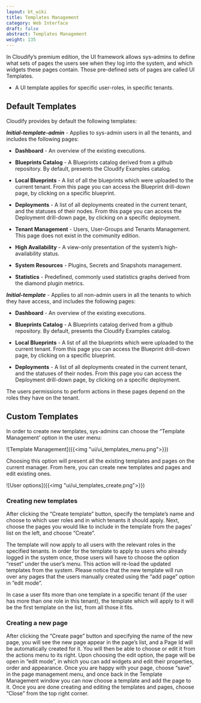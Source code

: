 ```yaml
---
layout: bt_wiki
title: Templates Management
category: Web Interface
draft: false
abstract: Templates Management
weight: 135
---
```


In Cloudify’s premium edition, the UI framework allows sys-admins to define what sets of pages the users see when they log into the system, and which widgets these pages contain. Those pre-defined sets of pages are called UI Templates. 

* A UI template applies for specific user-roles, in specific tenants.


## Default Templates
Cloudify provides by default the following templates: 

***Initial-template-admin*** - Applies to sys-admin users in all the tenants, and includes the following pages: 

* **Dashboard**  - An overview of the existing executions. 

* **Blueprints Catalog** - A Blueprints catalog derived from a github repository. By default, presents the Cloudify Examples catalog.

* **Local Blueprints** - A list of all the blueprints which were uploaded to the current tenant.  From this page you can access the Blueprint drill-down page, by clicking on a specific blueprint.  

* **Deployments** - A list of all deployments created in the current tenant, and the statuses of their nodes. From this page you can access the Deployment drill-down page, by clicking on a specific deployment. 

* **Tenant Management** - Users, User-Groups and Tenants Management. This page does not exist in the community edition. 

* **High Availability** - A view-only presentation of the system’s high-availability status. 

* **System Resources** - Plugins, Secrets and Snapshots management. 

* **Statistics** - Predefined, commonly used statistics graphs derived from the diamond plugin metrics. 



***Initial-template*** - Applies to all non-admin users in all the tenants to which they have access, and includes the following pages: 

* **Dashboard**  - An overview of the existing executions. 

* **Blueprints Catalog** - A Blueprints catalog derived from a github repository. By default, presents the Cloudify Examples catalog. 

* **Local Blueprints** - A list of all the blueprints which were uploaded to the current tenant.  From this page you can access the Blueprint drill-down page, by clicking on a specific blueprint.   

* **Deployments** - A list of all deployments created in the current tenant, and the statuses of their nodes. From this page you can access the Deployment drill-down page, by clicking on a specific deployment. 

The users permissions to perform actions in these pages depend on the roles they have on the tenant.

## Custom Templates
In order to create new templates, sys-admins can choose the “Template Management’ option in the user menu: 

![Template Management]({{<img "ui/ui_templates_menu.png">}})


Choosing this option will present all the existing templates and pages on the current manager. From here, you can create new templates and pages and edit existing ones.  

![User options]({{<img "ui/ui_templates_create.png">}})


### Creating new templates

After clicking the “Create template” button, specify the template’s name and choose to which user roles and in which tenants it should apply. 
Next, choose the pages you would like to include in the template from the pages’ list on the left, and choose “Create”. 

The template will now apply to all users with the relevant roles in the specified tenants. 
In order for the template to apply to users who already logged in the system once, those users will have to choose the option “reset” under the user’s menu. This action will re-load the updated templates from the system. Please notice that the new template will run over any pages that the users manually created using the “add page” option in “edit mode”. 


In case a user fits more than one template in a specific tenant (if the user has more than one role in this tenant), the template which will apply to it will be the first template on the list, from all those it fits.

### Creating a new page

After clicking the “Create page”  button and specifying the name of the new page, you will see the new page appear in the page’s list, and a Page Id will be automatically created for it. You will then be able to choose or edit it from the actions menu to its right. 
Upon choosing the edit option, the page will be open in “edit mode”, in which you can add widgets and edit their properties, order and appearance.
Once you are happy with your page, choose “save” in the page management menu, and once back in the Template Management window you can now choose a template and add the page to it. 
Once  you are done creating and editing the templates and pages, choose “Close” from the top right corner. 


